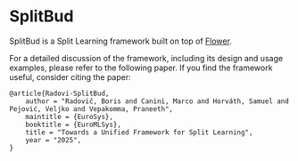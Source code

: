 # SplitBud

SplitBud is a Split Learning framework built on top of [Flower](https://flower.ai/).

For a detailed discussion of the framework, including its design and usage examples, please refer to the following paper. If you find the framework useful, consider citing the paper:

```
@article{Radovi-SplitBud,
    author = "Radovič, Boris and Canini, Marco and Horváth, Samuel and Pejović, Veljko and Vepakomma, Praneeth",
    maintitle = {EuroSys},
    booktitle = {EuroMLSys},
    title = "Towards a Unified Framework for Split Learning",
    year = "2025",
}
```
